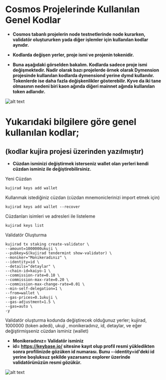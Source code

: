 # Cosmos Projelerinde Kullanılan Genel Kodlar

- **Cosmos tabanlı projelerin node testnetlerinde node kurarken, validatör oluştururken yada diğer işlemler için kullanılan kodlar aynıdır.**
- **Kodlarda değişen yerler, proje ismi ve projenin tokenidir.**

- **Buna aşağıdaki görselden bakalım. Kodlarda sadece proje ismi değişmektedir. Nadir olarak bazı projelerde örnek olarak Dymension projesinde 
kullanılan kodlarda dymensiond yerine dymd kullanılır. 
Tokenlerde ise daha fazla değişkenlikler gösterebilir. Kyve da iki tane olmasının nedeni biri kaon ağında diğeri mainnet ağında kullanılan token adlarıdır.**

![alt text](https://i.hizliresim.com/hz9px1d.png)

# Yukarıdaki bilgilere göre genel kullanılan kodlar;
## (kodlar kujira projesi üzerinden yazılmıştır)

- **Cüzdan isminizi değiştirmek isterseniz wallet olan yerleri kendi cüzdan isminiz ile değiştirebilirsiniz.**

Yeni Cüzdan 

```
kujirad keys add wallet
```

Kullanmak istediğiniz cüzdan (cüzdan mnemoniclerinizi import etmek için)

```
kujirad keys add wallet --recover
```
Cüzdanları isimleri ve adresleri ile listeleme

```
kujirad keys list
```

Validatör Oluşturma

```
kujirad tx staking create-validator \
--amount=1000000ukuji \
--pubkey=$(kujirad tendermint show-validator) \
--moniker="Monikeradınız" \
--identity=id \
--details="detaylar" \
--chain-id=kaiyo-1 \
--commission-rate=0.10 \
--commission-max-rate=0.20 \
--commission-max-change-rate=0.01 \
--min-self-delegation=1 \
--from=wallet \
--gas-prices=0.1ukuji \
--gas-adjustment=1.5 \
--gas=auto \
-y
```
Validatör oluşturma kodunda değiştirecek olduğunuz yerler; kujirad, 1000000 (token adedi), ukuji , monikeradınız, id, detaylar, ve eğer değiştirmişseniz cüzdan isminiz (wallet)

- **Monikeradınız= Validatör isminiz**
- **id= https://keybase.io/ sitesine kayıt olup profil resmi yükledikten sonra profilinizde gözüken id numarası. Bunu --identity=id'deki id yerine boşluksuz şekilde yazarsanız explorer üzerinde validatörünüzün resmi gözükür.**


![alt text](https://i.hizliresim.com/ss2q435.png)

